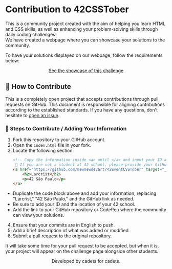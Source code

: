 # Contribution to 42CSSTober
This is a community project created with the aim of helping you learn HTML and CSS skills, as well as enhancing your problem-solving skills through daily coding challenges.  <br> We have created a webpage where you can showcase your solutions to the community.

To have your solutions displayed on our webpage, follow the requirements below:
<p align="center">
  <a href="https://mewmewdevart.github.io/42CSSTober/" target="_blank">See the showcase of this challenge</a>
</p>

## 👥 How to Contribute
This is a completely open project that accepts contributions through pull requests on GitHub. This document is responsible for aligning contributions according to the established standards. If you have any questions, don't hesitate to [open an issue](https://github.com/mewmewdevart/42CSSTober/issues).

### 📝 Steps to Contribute / Adding Your Information
1. Fork this repository to your GitHub account.
3. Open the `index.html` file in your fork.
4. Locate the following section:
   ```html
   <!-- Copy the information inside <a> until </a> and input your ID and the location of your 42 school
	📌 If you are not a student at 42 school, please provide your GitHub ID and your country. -->
   <a href="https://github.com/mewmewdevart/42EventCSSTober" target="_blank" class="card">
       <h2>Larcrist</h2>
       <p>42 São Paulo</p>
   </a>
  - Duplicate the code block above and add your information, replacing "Larcrist," "42 São Paulo," and the GitHub link as needed.
  - Be sure to add your ID and the location of your 42 school.
  - Add the link to your GitHub repository or CodePen where the community can view your solutions.
4. Ensure that your commits are in English to push.
5. Add a brief description of what was added or modified.
6. Submit a pull request to the original repository.

It will take some time for your pull request to be accepted, but when it is, your project will appear on the challenge page alongside other students.

<p align="center">
	Developed by cadets for cadets.
</p>

